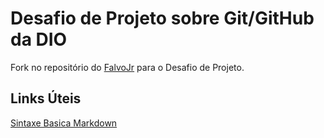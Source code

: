 # Desafio de Projeto sobre Git/GitHub da DIO
Fork no repositório do [FalvoJr](https://github.com/falvojr) para o Desafio de Projeto.

## Links Úteis
[Sintaxe Basica Markdown](https://www.markdownguide.org/basic-syntax/)
